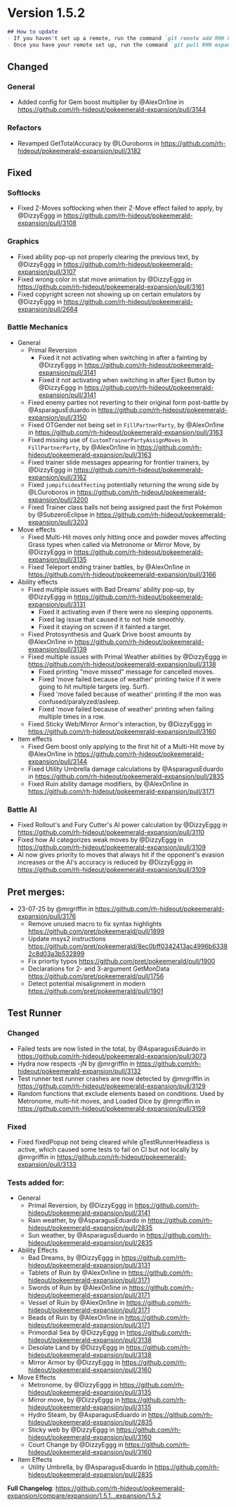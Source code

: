 # Version 1.5.2

```md
## How to update
- If you haven't set up a remote, run the command `git remote add RHH https://github.com/rh-hideout/pokeemerald-expansion`.
- Once you have your remote set up, run the command `git pull RHH expansion/1.5.2`.
```

## Changed
### General
* Added config for Gem boost multiplier by @AlexOn1ine in https://github.com/rh-hideout/pokeemerald-expansion/pull/3144
### Refactors
* Revamped GetTotalAccuracy by @LOuroboros in https://github.com/rh-hideout/pokeemerald-expansion/pull/3182

## Fixed
### Softlocks
* Fixed Z-Moves softlocking when their Z-Move effect failed to apply, by @DizzyEggg in https://github.com/rh-hideout/pokeemerald-expansion/pull/3108
### Graphics
* Fixed ability pop-up not properly clearing the previous text, by @DizzyEggg in https://github.com/rh-hideout/pokeemerald-expansion/pull/3107
* Fixed wrong color in stat move animation by @DizzyEggg in https://github.com/rh-hideout/pokeemerald-expansion/pull/3161
* Fixed copyright screen not showing up on certain emulators by @DizzyEggg in https://github.com/rh-hideout/pokeemerald-expansion/pull/2664
### Battle Mechanics
* General
    * Primal Reversion
        * Fixed it not activating when switching in after a fainting by @DizzyEggg in https://github.com/rh-hideout/pokeemerald-expansion/pull/3141
        * Fixed it not activating when switching in after Eject Button by @DizzyEggg in https://github.com/rh-hideout/pokeemerald-expansion/pull/3141
    * Fixed enemy parties not reverting to their original form post-battle by @AsparagusEduardo in https://github.com/rh-hideout/pokeemerald-expansion/pull/3150
    * Fixed OTGender not being set in `FillPartnerParty`, by @AlexOn1ine in https://github.com/rh-hideout/pokeemerald-expansion/pull/3163
    * Fixed missing use of `CustomTrainerPartyAssignMoves` in `FillPartnerParty`, by @AlexOn1ine in https://github.com/rh-hideout/pokeemerald-expansion/pull/3163
    * Fixed trainer slide messages appearing for frontier trainers, by @DizzyEggg in https://github.com/rh-hideout/pokeemerald-expansion/pull/3162
    * Fixed `jumpifsideaffecting` potentially returning the wrong side by @LOuroboros in https://github.com/rh-hideout/pokeemerald-expansion/pull/3200
    * Fixed Trainer class balls not being assigned past the first Pokémon by @SubzeroEclipse in https://github.com/rh-hideout/pokeemerald-expansion/pull/3203
* Move effects
    * Fixed Multi-Hit moves only hitting once and powder moves affecting Grass types when called via Metronome or Mirror Move, by @DizzyEggg in https://github.com/rh-hideout/pokeemerald-expansion/pull/3135
    * Fixed Teleport ending trainer battles, by @AlexOn1ine in https://github.com/rh-hideout/pokeemerald-expansion/pull/3166
* Ability effects
    * Fixed multiple issues with Bad Dreams' ability pop-up, by @DizzyEggg in https://github.com/rh-hideout/pokeemerald-expansion/pull/3131
        * Fixed it activating even if there were no sleeping opponents.
        * Fixed lag issue that caused it to not hide smoothly.
        * Fixed it staying on screen if it fainted a target.
    * Fixed Protosynthesis and Quark Drive boost amounts by @AlexOn1ine in https://github.com/rh-hideout/pokeemerald-expansion/pull/3139
    * Fixed multiple issues with Primal Weather abilities by @DizzyEggg in https://github.com/rh-hideout/pokeemerald-expansion/pull/3138
        * Fixed printing "move missed" message for cancelled moves.
        * Fixed 'move failed because of weather' printing twice if it were going to hit multiple targets (eg. Surf).
        * Fixed 'move failed because of weather' printing if the mon was confused/paralyzed/asleep.
        * Fixed 'move failed because of weather' printing when failing multiple times in a row.
    * Fixed Sticky Web/Mirror Armor's interaction, by @DizzyEggg in https://github.com/rh-hideout/pokeemerald-expansion/pull/3160
* Item effects
    * Fixed Gem boost only applying to the first hit of a Multi-Hit move by @AlexOn1ine in https://github.com/rh-hideout/pokeemerald-expansion/pull/3144
    * Fixed Utility Umbrella damage calculations by @AsparagusEduardo in https://github.com/rh-hideout/pokeemerald-expansion/pull/2835
    * Fixed Ruin ability damage modifiers, by @AlexOn1ine in https://github.com/rh-hideout/pokeemerald-expansion/pull/3171
### Battle AI
* Fixed Rollout's and Fury Cutter's AI power calculation by @DizzyEggg in https://github.com/rh-hideout/pokeemerald-expansion/pull/3110
* Fixed how AI categorizes weak moves by @DizzyEggg in https://github.com/rh-hideout/pokeemerald-expansion/pull/3109
* AI now gives priority to moves that always hit if the opponent's evasion increases or the AI's accuracy is reduced by @DizzyEggg in https://github.com/rh-hideout/pokeemerald-expansion/pull/3109

## Pret merges:
* 23-07-25 by @mrgriffin in https://github.com/rh-hideout/pokeemerald-expansion/pull/3176
    * Remove unused macro to fix syntax highlights https://github.com/pret/pokeemerald/pull/1899
    * Update msys2 instructions https://github.com/pret/pokeemerald/8ec0bff0342413ac4996b63382c8d03a3b532899
    * Fix priortiy typos https://github.com/pret/pokeemerald/pull/1900
    * Declarations for 2- and 3-argument GetMonData https://github.com/pret/pokeemerald/pull/1756
    * Detect potential misalignment in modern https://github.com/pret/pokeemerald/pull/1901

## Test Runner
### Changed
* Failed tests are now listed in the total, by @AsparagusEduardo in https://github.com/rh-hideout/pokeemerald-expansion/pull/3073
* Hydra now respects -jN by @mrgriffin in https://github.com/rh-hideout/pokeemerald-expansion/pull/3132
* Test runner test runner crashes are now detected by @mrgriffin in https://github.com/rh-hideout/pokeemerald-expansion/pull/3129
* Random functions that exclude elements based on conditions. Used by Metronome, multi-hit moves, and Loaded Dice by @mrgriffin in https://github.com/rh-hideout/pokeemerald-expansion/pull/3159
### Fixed
* Fixed fixedPopup not being cleared while gTestRunnerHeadless is active, which caused some tests to fail on CI but not locally by @mrgriffin in https://github.com/rh-hideout/pokeemerald-expansion/pull/3133
### Tests added for:
* General
    * Primal Reversion, by @DizzyEggg in https://github.com/rh-hideout/pokeemerald-expansion/pull/3141
    * Rain weather, by @AsparagusEduardo in https://github.com/rh-hideout/pokeemerald-expansion/pull/2835
    * Sun weather, by @AsparagusEduardo in https://github.com/rh-hideout/pokeemerald-expansion/pull/2835
* Ability Effects
    * Bad Dreams, by @DizzyEggg in https://github.com/rh-hideout/pokeemerald-expansion/pull/3131
    * Tablets of Ruin by @AlexOn1ine in https://github.com/rh-hideout/pokeemerald-expansion/pull/3171
    * Swords of Ruin by @AlexOn1ine in https://github.com/rh-hideout/pokeemerald-expansion/pull/3171
    * Vessel of Ruin by @AlexOn1ine in https://github.com/rh-hideout/pokeemerald-expansion/pull/3171
    * Beads of Ruin by @AlexOn1ine in https://github.com/rh-hideout/pokeemerald-expansion/pull/3171
    * Primordial Sea by @DizzyEggg in https://github.com/rh-hideout/pokeemerald-expansion/pull/3138
    * Desolate Land by @DizzyEggg in https://github.com/rh-hideout/pokeemerald-expansion/pull/3138
    * Mirror Armor by @DizzyEggg in https://github.com/rh-hideout/pokeemerald-expansion/pull/3160
* Move Effects
    * Metronome, by @DizzyEggg in https://github.com/rh-hideout/pokeemerald-expansion/pull/3135
    * Mirror move, by @DizzyEggg in https://github.com/rh-hideout/pokeemerald-expansion/pull/3135
    * Hydro Steam, by @AsparagusEduardo in https://github.com/rh-hideout/pokeemerald-expansion/pull/2835
    * Sticky web by @DizzyEggg in https://github.com/rh-hideout/pokeemerald-expansion/pull/3160
    * Court Change by @DizzyEggg in https://github.com/rh-hideout/pokeemerald-expansion/pull/3160
* Item Effects
    * Utility Umbrella, by @AsparagusEduardo in https://github.com/rh-hideout/pokeemerald-expansion/pull/2835
    
**Full Changelog**: https://github.com/rh-hideout/pokeemerald-expansion/compare/expansion/1.5.1...expansion/1.5.2